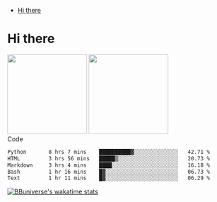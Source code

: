 <!--ts-->
* [Hi there](#hi-there)

<!-- Created by https://github.com/ekalinin/github-markdown-toc -->
<!-- Added by: runner, at: Wed Sep 27 04:19:34 UTC 2023 -->

<!--te-->


# Hi there

<!--
**BBuniverse/BBuniverse** is a ✨ _special_ ✨ repository because its `README.md` (this file) appears on your GitHub profile.

Here are some ideas to get you started:

- 🔭 I’m currently working on ...
- 🌱 I’m currently learning ...
- 👯 I’m looking to collaborate on ...
- 🤔 I’m looking for help with ...
- 💬 Ask me about ...
- 📫 How to reach me: ...
- 😄 Pronouns: ...
- ⚡ Fun fact: ...
-->


<div display="flex">
  <img src="https://github-readme-stats.vercel.app/api?username=BBuniverse&show_icons=true&count_private=true&theme=radical&hide_border=true" height="180"/>
  <img src="https://github-readme-stats.vercel.app/api/top-langs/?username=BBuniverse&layout=compact&theme=radical&hide_border=true" height="180"/>
</div
     

## Code
<!--START_SECTION:waka-->

```txt
Python       8 hrs 7 mins    ██████████▓░░░░░░░░░░░░░░   42.71 %
HTML         3 hrs 56 mins   █████▒░░░░░░░░░░░░░░░░░░░   20.73 %
Markdown     3 hrs 4 mins    ████░░░░░░░░░░░░░░░░░░░░░   16.18 %
Bash         1 hr 16 mins    █▓░░░░░░░░░░░░░░░░░░░░░░░   06.73 %
Text         1 hr 11 mins    █▓░░░░░░░░░░░░░░░░░░░░░░░   06.29 %
```

<!--END_SECTION:waka-->
     
[![BBuniverse's wakatime stats](https://github-readme-stats.vercel.app/api/wakatime?username=BBuniverse)](https://github.com/anuraghazra/github-readme-stats)
